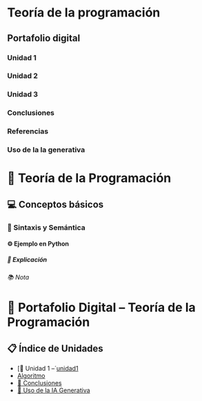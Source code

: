 # Teoría de la programación
## Portafolio digital

### Unidad 1 
### Unidad 2
### Unidad 3
### Conclusiones
### Referencias
### Uso de la Ia generativa



# 🧠 Teoría de la Programación  
## 💻 Conceptos básicos  
### 🔣 Sintaxis y Semántica  
#### ⚙️ Ejemplo en Python  
##### 🧩 Explicación  
###### 📚 Nota  

# 💼 Portafolio Digital – Teoría de la Programación

## 📋 Índice de Unidades
- [🧩 Unidad 1 –´[unidad1](Unidad1.md)
- [Algoritmo](unidades/Unidad2.md)
- [🧾 Conclusiones](conclusiones.md)
- [🤖 Uso de la IA Generativa](ia.md)
